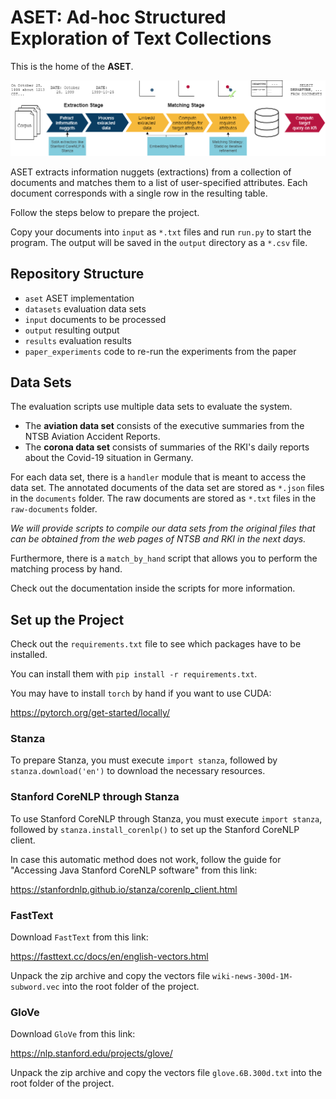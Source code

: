 # ASET: Ad-hoc Structured Exploration of Text Collections

This is the home of the **ASET**.

![ASET Pipeline](ASET_Pipeline.png)

ASET extracts information nuggets (extractions) from a collection of documents and matches them to a list of user-specified attributes. Each document corresponds with a single row in the resulting table.

Follow the steps below to prepare the project.

Copy your documents into `input` as `*.txt` files and run `run.py` to start the program. The output will be saved in the `output` directory as a `*.csv` file.

## Repository Structure
* `aset` ASET implementation
* `datasets` evaluation data sets
* `input` documents to be processed
* `output` resulting output
* `results` evaluation results
* `paper_experiments` code to re-run the experiments from the paper

## Data Sets
The evaluation scripts use multiple data sets to evaluate the system.

* The **aviation data set** consists of the executive summaries from the NTSB Aviation Accident Reports.
* The **corona data set** consists of summaries of the RKI's daily reports about the Covid-19 situation in Germany.

For each data set, there is a `handler` module that is meant to access the data set. The annotated documents of the data set are stored as `*.json` files in the `documents` folder. The raw documents are stored as `*.txt` files in the `raw-documents` folder.

_We will provide scripts to compile our data sets from the original files that can be obtained from the web pages of NTSB and RKI in the next days._

Furthermore, there is a `match_by_hand` script that allows you to perform the matching process by hand.

Check out the documentation inside the scripts for more information.

## Set up the Project
Check out the `requirements.txt` file to see which packages have to be installed.

You can install them with `pip install -r requirements.txt`.

You may have to install `torch` by hand if you want to use CUDA:

https://pytorch.org/get-started/locally/

### Stanza
To prepare Stanza, you must execute `import stanza`, followed by `stanza.download('en')` to download the necessary resources.

### Stanford CoreNLP through Stanza
To use Stanford CoreNLP through Stanza, you must execute `import stanza`, followed by `stanza.install_corenlp()` to set up the Stanford CoreNLP client.

In case this automatic method does not work, follow the guide for "Accessing Java Stanford CoreNLP software" from this link:

https://stanfordnlp.github.io/stanza/corenlp_client.html

### FastText
Download `FastText` from this link:

https://fasttext.cc/docs/en/english-vectors.html

Unpack the zip archive and copy the vectors file `wiki-news-300d-1M-subword.vec` into the root folder of the project.

### GloVe
Download `GloVe` from this link:

https://nlp.stanford.edu/projects/glove/

Unpack the zip archive and copy the vectors file `glove.6B.300d.txt` into the root folder of the project.

